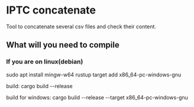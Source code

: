 # IPTC concatenate

Tool to concatenate several csv files and check their content.

## What will you need to compile

### If you are on linux(debian)

sudo apt install mingw-w64
rustup target add x86_64-pc-windows-gnu

build:
cargo build --release

build for windows:
cargo build --release --target x86_64-pc-windows-gnu



